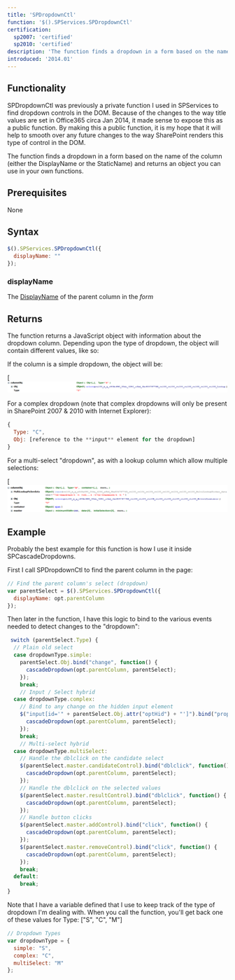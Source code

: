 ```yaml
---
title: 'SPDropdownCtl'
function: '$().SPServices.SPDropdownCtl'
certification:
  sp2007: 'certified'
  sp2010: 'certified'
description: 'The function finds a dropdown in a form based on the name of the column (either the DisplayName or the StaticName) and returns an object you can use in your own functions.'
introduced: '2014.01'
---
```


## Functionality

SPDropdownCtl was previously a private function I used in SPServices to find dropdown controls in the DOM. Because of the changes to the way title values are set in Office365 circa Jan 2014, it made sense to expose this as a public function. By making this a public function, it is my hope that it will help to smooth over any future changes to the way SharePoint renders this type of control in the DOM.

The function finds a dropdown in a form based on the name of the column (either the DisplayName or the StaticName) and returns an object you can use in your own functions.

## Prerequisites

None

## Syntax

``` javascript
$().SPServices.SPDropdownCtl({
  displayName: ""
});
```

### displayName

The [DisplayName](../glossary.md#displayname) of the parent column in the _form_

## Returns

The function returns a JavaScript object with information about the dropdown column. Depending upon the type of dropdown, the object will contain different values, like so:

If the column is a simple dropdown, the object will be:

[![simple dropdown result](img/SPDropdownCtl1.png)

For a complex dropdown (note that complex dropdowns will only be present in SharePoint 2007 & 2010 with Internet Explorer):

``` javascript
{
  Type: "C",
  Obj: [reference to the **input** element for the dropdown]
}
```

For a multi-select "dropdown", as with a lookup column which allow multiple selections:

[![multi-select dropdown result](img/SPDropdownCtl2.png)

## Example

Probably the best example for this function is how I use it inside SPCascadeDropdowns.

First I call SPDropdownCtl to find the parent column in the page:

``` javascript
// Find the parent column's select (dropdown)
var parentSelect = $().SPServices.SPDropdownCtl({
  displayName: opt.parentColumn
});
```

Then later in the function, I have this logic to bind to the various events needed to detect changes to the "dropdown":

``` javascript
 switch (parentSelect.Type) {
  // Plain old select
  case dropdownType.simple:
    parentSelect.Obj.bind("change", function() {
      cascadeDropdown(opt.parentColumn, parentSelect);
    });
    break;
    // Input / Select hybrid
  case dropdownType.complex:
    // Bind to any change on the hidden input element
    $("input[id='" + parentSelect.Obj.attr("optHid") + "']").bind("propertychange", function() {
      cascadeDropdown(opt.parentColumn, parentSelect);
    });
    break;
    // Multi-select hybrid
  case dropdownType.multiSelect:
    // Handle the dblclick on the candidate select
    $(parentSelect.master.candidateControl).bind("dblclick", function() {
      cascadeDropdown(opt.parentColumn, parentSelect);
    });
    // Handle the dblclick on the selected values
    $(parentSelect.master.resultControl).bind("dblclick", function() {
      cascadeDropdown(opt.parentColumn, parentSelect);
    });
    // Handle button clicks
    $(parentSelect.master.addControl).bind("click", function() {
      cascadeDropdown(opt.parentColumn, parentSelect);
    });
    $(parentSelect.master.removeControl).bind("click", function() {
      cascadeDropdown(opt.parentColumn, parentSelect);
    });
    break;
  default:
    break;
}
```

Note that I have a variable defined that I use to keep track of the type of dropdown I'm dealing with. When you call the function, you'll get back one of these values for Type: ["S", "C", "M"]

``` javascript
// Dropdown Types
var dropdownType = {
  simple: "S",
  complex: "C",
  multiSelect: "M"
};
```
